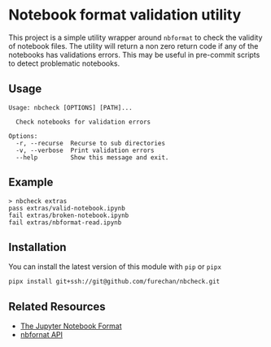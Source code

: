 # Notebook format validation utility

This project is a simple utility wrapper around `nbformat` to check the validity of notebook files.
The utility will return a non zero return code if any of the notebooks has validations errors.
This may be useful in pre-commit scripts to detect problematic notebooks.

## Usage

```console
Usage: nbcheck [OPTIONS] [PATH]...

  Check notebooks for validation errors

Options:
  -r, --recurse  Recurse to sub directories
  -v, --verbose  Print validation errors
  --help         Show this message and exit.
```

## Example

```console
> nbcheck extras
pass extras/valid-notebook.ipynb
fail extras/broken-notebook.ipynb
fail extras/nbformat-read.ipynb
```

## Installation

You can install the latest version of this module with `pip` or `pipx`

```console
pipx install git+ssh://git@github.com/furechan/nbcheck.git
```

## Related Resources
- [The Jupyter Notebook Format](https://nbformat.readthedocs.io/en/latest/)
- [nbfornat API](https://nbformat.readthedocs.io/en/latest/api.html)
